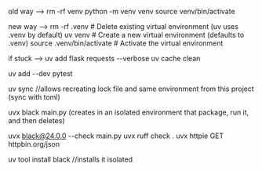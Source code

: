 old way -->
rm -rf venv
python -m venv venv
source venv/bin/activate

new way -->
rm -rf .venv  # Delete existing virtual environment (uv uses .venv by default)
uv venv       # Create a new virtual environment (defaults to .venv)
source .venv/bin/activate  # Activate the virtual environment


if stuck --> 
uv add flask requests --verbose
uv cache clean



uv add --dev pytest

uv sync  //allows recreating lock file and same environment from this project (sync with toml)

uvx black main.py (creates in an isolated environment that package, run it, and then deletes)



uvx black@24.0.0 --check main.py
uvx ruff check .
uvx httpie GET httpbin.org/json

uv tool install black //installs it isolated
